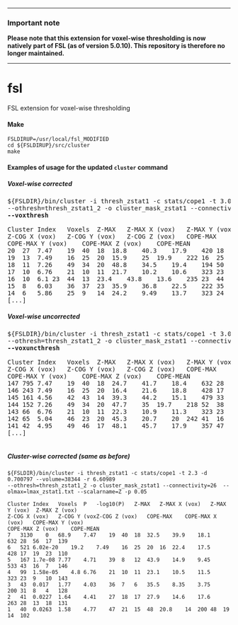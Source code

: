 -----

### Important note

**Please note that this extension for voxel-wise thresholding is now natively part of FSL (as of version 5.0.10). This repository is therefore no longer maintained.** 

-----

# fsl
FSL extension for voxel-wise thresholding

#### Make
```
FSLDIRUP=/usr/local/fsl_MODIFIED
cd ${FSLDIRUP}/src/cluster
make
```

#### Examples of usage for the updated `cluster` command
##### Voxel-wise corrected
<pre>
${FSLDIR}/bin/cluster -i thresh_zstat1 -c stats/cope1 -t 3.0902 -d 0.700797 --volume=38344 -r 6.60989 
--othresh=thresh_zstat1_2 -o cluster_mask_zstat1 --connectivity=26 --olmax=lmax_zstat1.txt --scalarname=Z 
<b>--voxthresh</b>

Cluster Index   Voxels  Z-MAX   Z-MAX X (vox)   Z-MAX Y (vox)   Z-MAX Z (vox)   
Z-COG X (vox)   Z-COG Y (vox)   Z-COG Z (vox)   COPE-MAX    COPE-MAX X (vox)    
COPE-MAX Y (vox)    COPE-MAX Z (vox)    COPE-MEAN
20  27  7.47    19  40  18  18.8    40.3    17.9    420 18  42  19  243
19  13  7.49    16  25  20  15.9    25  19.9    222 16  25  20  159
18  11  7.26    49  34  20  48.8    34.5    19.4    194 50  34  20  153
17  10  6.76    21  10  11  21.7    10.2    10.6    323 23  9   10  226
16  10  6.1 23  44  13  23.4    43.8    13.6    235 23  44  13  186
15  8   6.03    36  37  23  35.9    36.8    22.5    222 35  37  23  167
14  6   5.86    25  9   14  24.2    9.49    13.7    323 24  9   14  236
[...]
</pre>

##### Voxel-wise uncorrected
<pre>
${FSLDIR}/bin/cluster -i thresh_zstat1 -c stats/cope1 -t 3.0902 -d 0.700797 --volume=38344 -r 6.60989 
--othresh=thresh_zstat1_2 -o cluster_mask_zstat1 --connectivity=26 --olmax=lmax_zstat1.txt --scalarname=Z 
<b>--voxuncthresh</b>

Cluster Index   Voxels  Z-MAX   Z-MAX X (vox)   Z-MAX Y (vox)   Z-MAX Z (vox)   
Z-COG X (vox)   Z-COG Y (vox)   Z-COG Z (vox)   COPE-MAX    COPE-MAX X (vox)    
COPE-MAX Y (vox)    COPE-MAX Z (vox)    COPE-MEAN
147 795 7.47    19  40  18  24.7    41.7    18.4    632 28  56  17  168
146 243 7.49    16  25  20  16.4    21.6    18.8    428 17  19  23  135
145 161 4.56    42  43  14  39.3    44.2    15.1    479 33  36  11  199
144 152 7.26    49  34  20  47.7    35  19.7    218 52  38  16  117
143 66  6.76    21  10  11  22.3    10.9    11.3    323 23  9   10  171
142 65  5.04    46  23  20  45.3    20.7    20  242 41  16  21  131
141 42  4.95    49  46  17  48.1    45.7    17.9    357 47  47  17  184
[...]

</pre>

##### Cluster-wise corrected (same as before)
```
${FSLDIR}/bin/cluster -i thresh_zstat1 -c stats/cope1 -t 2.3 -d 0.700797 --volume=38344 -r 6.60989 
--othresh=thresh_zstat1_2 -o cluster_mask_zstat1 --connectivity=26  --olmax=lmax_zstat1.txt --scalarname=Z -p 0.05

Cluster Index   Voxels  P   -log10(P)   Z-MAX   Z-MAX X (vox)   Z-MAX Y (vox)  Z-MAX Z (vox)   
Z-COG X (vox)   Z-COG Y (voxZ-COG Z (vox)   COPE-MAX    COPE-MAX X (vox)   COPE-MAX Y (vox)    
COPE-MAX Z (vox)    COPE-MEAN
7   3130    0   68.9    7.47    19  40  18  32.5    39.9    18.1    632 28  56  17  139
6   521 6.02e-20    19.2    7.49    16  25  20  16  22.4    17.5    428 17  19  23  110
5   167 1.7e-08 7.77    4.71    39  8   12  43.9    14.9    9.45    533 43  16  7   146
4   99  1.58e-05    4.8 6.76    21  10  11  23.1    10.5    11.5    323 23  9   10  143
3   43  0.017   1.77    4.03    36  7   6   35.5    8.35    3.75    200 31  8   4   128
2   41  0.0227  1.64    4.41    27  18  17  27.9    14.6    17.6    263 28  13  18  131
1   40  0.0263  1.58    4.77    47  21  15  48  20.8    14  200 48  19  14  102
```
